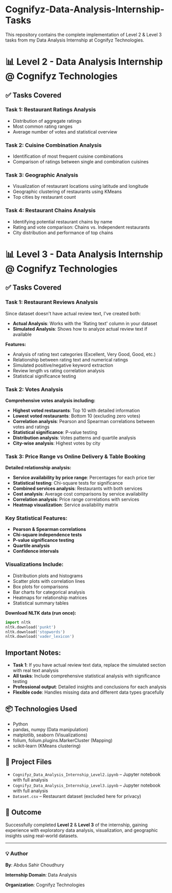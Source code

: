 # Cognifyz-Data-Analysis-Internship-Tasks
This repository contains the complete implementation of Level 2 &amp; Level 3 tasks from my Data Analysis Internship at Cognifyz Technologies.

# 📊 Level 2 - Data Analysis Internship @ Cognifyz Technologies


## ✅ Tasks Covered

### **Task 1:** Restaurant Ratings Analysis
- Distribution of aggregate ratings
- Most common rating ranges
- Average number of votes and statistical overview

### **Task 2:** Cuisine Combination Analysis
- Identification of most frequent cuisine combinations
- Comparison of ratings between single and combination cuisines

### **Task 3:** Geographic Analysis
- Visualization of restaurant locations using latitude and longitude
- Geographic clustering of restaurants using KMeans
- Top cities by restaurant count

### **Task 4:** Restaurant Chains Analysis
- Identifying potential restaurant chains by name
- Rating and vote comparison: Chains vs. Independent restaurants
- City distribution and performance of top chains

# 📊 Level 3 - Data Analysis Internship @ Cognifyz Technologies


## ✅ Tasks Covered

  
### **Task 1:** Restaurant Reviews Analysis
Since dataset doesn't have actual review text, I've created both:
- **Actual Analysis**: Works with the 'Rating text' column in your dataset
- **Simulated Analysis**: Shows how to analyze actual review text if available

**Features:**
- Analysis of rating text categories (Excellent, Very Good, Good, etc.)
- Relationship between rating text and numerical ratings
- Simulated positive/negative keyword extraction
- Review length vs rating correlation analysis
- Statistical significance testing

### **Task 2:** Votes Analysis
**Comprehensive votes analysis including:**
- **Highest voted restaurants**: Top 10 with detailed information
- **Lowest voted restaurants**: Bottom 10 (excluding zero votes)
- **Correlation analysis**: Pearson and Spearman correlations between votes and ratings
- **Statistical significance**: P-value testing
- **Distribution analysis**: Votes patterns and quartile analysis
- **City-wise analysis**: Highest votes by city

### **Task 3:** Price Range vs Online Delivery & Table Booking
**Detailed relationship analysis:**
- **Service availability by price range**: Percentages for each price tier
- **Statistical testing**: Chi-square tests for significance
- **Combined services analysis**: Restaurants with both services
- **Cost analysis**: Average cost comparisons by service availability
- **Correlation analysis**: Price range correlations with services
- **Heatmap visualization**: Service availability matrix

### **Key Statistical Features:**
- **Pearson & Spearman correlations**
- **Chi-square independence tests**
- **P-value significance testing**
- **Quartile analysis**
- **Confidence intervals**

### **Visualizations Include:**
- Distribution plots and histograms
- Scatter plots with correlation lines
- Box plots for comparisons
- Bar charts for categorical analysis
- Heatmaps for relationship matrices
- Statistical summary tables

**Download NLTK data (run once):**
```python
import nltk
nltk.download('punkt')
nltk.download('stopwords')
nltk.download('vader_lexicon')
```

## **Important Notes:**

- **Task 1**: If you have actual review text data, replace the simulated section with real text analysis
- **All tasks**: Include comprehensive statistical analysis with significance testing
- **Professional output**: Detailed insights and conclusions for each analysis
- **Flexible code**: Handles missing data and different data types gracefully


## 📦 Technologies Used
- Python
- pandas, numpy (Data manipulation)
- matplotlib, seaborn (Visualizations)
- folium, folium.plugins.MarkerCluster (Mapping)
- scikit-learn (KMeans clustering)

## 📁 Project Files
- `Cognifyz_Data_Analysis_Internship_Level2.ipynb` – Jupyter notebook with full analysis
- `Cognifyz_Data_Analysis_Internship_Level3.ipynb` – Jupyter notebook with full analysis
- `Dataset.csv` – Restaurant dataset (excluded here for privacy)

## 📌 Outcome
Successfully completed **Level 2** &amp; **Level 3** of the internship, gaining experience with exploratory data analysis, visualization, and geographic insights using real-world datasets.

---

### 💡 Author
**By**: Abdus Sahir Choudhury

**Internship Domain**: Data Analysis  

**Organization**: Cognifyz Technologies  

